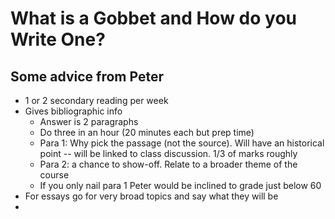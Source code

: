 # What is a Gobbet and How do you Write One?

## Some advice from Peter

+ 1 or 2 secondary reading per week
+ Gives bibliographic info
    * Answer is 2 paragraphs
    * Do three in an hour (20 minutes each but prep time)
    * Para 1: Why pick the passage (not the source). Will have an historical point -- will be linked to class discussion. 1/3 of marks roughly
    * Para 2: a chance to show-off. Relate to a broader theme of the course
    * If you only nail para 1 Peter would be inclined to grade just below 60
+ For essays go for very broad topics and say what they will be
+ 
